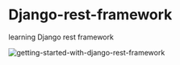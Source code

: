 # Django-rest-framework
learning Django rest framework

![getting-started-with-django-rest-framework](https://user-images.githubusercontent.com/105595540/205346700-ccf12fe2-9489-4303-8993-94e92e8551ae.png)

